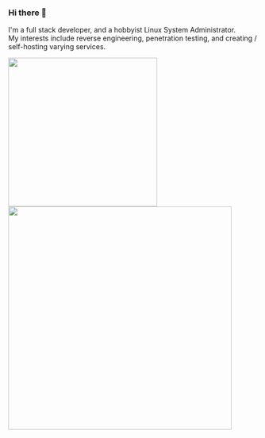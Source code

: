 ### Hi there 👋
I'm a full stack developer, and a hobbyist Linux System Administrator. \
My interests include reverse engineering, penetration testing, and creating / self-hosting varying services. 

<span>
<img  src="https://github-readme-stats.vercel.app/api/top-langs/?username=MagnumDingusEdu&count_private=true&layout=compact" width="300"/>
<img  src="https://github-readme-stats.vercel.app/api/?username=MagnumDingusEdu&count_private=true&hide_title=true" width="450"/>
</span>
